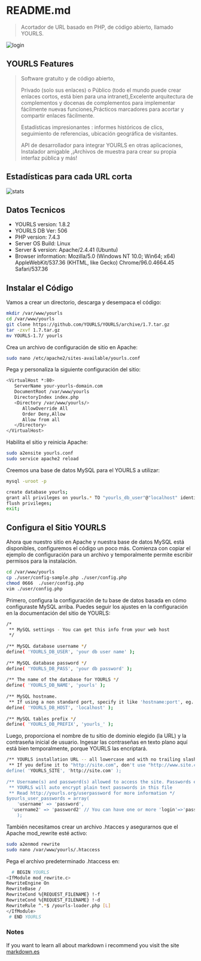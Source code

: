 # README.md
>Acortador de URL basado en PHP, de código abierto, llamado YOURLS.

![login](https://user-images.githubusercontent.com/87372312/143271359-28f97f57-0577-487e-9394-6a464e760053.png)


## YOURLS Features
>Software gratuito y de código abierto,
>
>Privado (solo sus enlaces) o Público (todo el mundo puede crear enlaces cortos, está bien para una intranet),Excelente arquitectura de complementos y docenas de complementos para implementar fácilmente nuevas funciones,Prácticos marcadores para acortar y compartir enlaces fácilmente.
>
>Estadísticas impresionantes : informes históricos de clics, seguimiento de referencias, ubicación geográfica de visitantes.
>
>API de desarrollador para integrar YOURLS en otras aplicaciones,
>Instalador amigable ,¡Archivos de muestra para crear su propia interfaz pública y más!

## Estadísticas para cada URL corta

![stats](https://user-images.githubusercontent.com/87372312/143271200-373be6d5-9fa3-4372-8422-ac3b61f1b23b.gif)




## Datos Tecnicos

- YOURLS version: 1.8.2
- YOURLS DB Ver: 506
- PHP version: 7.4.3
- Server OS Build: Linux
- Server & version: Apache/2.4.41 (Ubuntu)
- Browser information: Mozilla/5.0 (Windows NT 10.0; Win64; x64) AppleWebKit/537.36 (KHTML, like Gecko) Chrome/96.0.4664.45 Safari/537.36


## Instalar el Código
Vamos a crear un directorio, descarga y desempaca el código:
```bash
mkdir /var/www/yourls
cd /var/www/yourls
git clone https://github.com/YOURLS/YOURLS/archive/1.7.tar.gz
tar -zxvf 1.7.tar.gz 
mv YOURLS-1.7/ yourls
```
Crea un archivo de configuración de sitio en Apache:

```bash
sudo nano /etc/apache2/sites-available/yourls.conf
```
Pega y personaliza la siguiente configuración del sitio:

```bash
<VirtualHost *:80>
   ServerName your-yourls-domain.com
   DocumentRoot /var/www/yourls
   DirectoryIndex index.php
   <Directory /var/www/yourls/>
      AllowOverride All
      Order Deny,Allow
      Allow from all
   </Directory>
</VirtualHost>
```

Habilita el sitio y reinicia Apache:

```bash
sudo a2ensite yourls.conf 
sudo service apache2 reload
```

Creemos una base de datos MySQL para el YOURLS a utilizar:

```bash
mysql -uroot -p

create database yourls;
grant all privileges on yourls.* TO "yourls_db_user"@"localhost" identified by "yourls-pwd";
flush privileges;
exit;
```



## Configura el Sitio YOURLS

Ahora que nuestro sitio en Apache y nuestra base de datos MySQL está disponibles, configuremos el código un poco más.
Comienza con copiar el ejemplo de configuración para un archivo y temporalmente permite escribir permisos para la instalación.

```bash
cd /var/www/yourls
cp ./user/config-sample.php ./user/config.php
chmod 0666  ./user/config.php
vim ./user/config.php
```

Primero, configura la configuración de tu base de datos basada en cómo configuraste MySQL arriba. Puedes seguir los ajustes en la configuración en la documentación del sitio de YOURLS:

```bash
/*
 ** MySQL settings - You can get this info from your web host
 */
 
/** MySQL database username */
define( 'YOURLS_DB_USER', 'your db user name' );
 
/** MySQL database password */
define( 'YOURLS_DB_PASS', 'your db password' );
 
/** The name of the database for YOURLS */
define( 'YOURLS_DB_NAME', 'yourls' );
 
/** MySQL hostname.
 ** If using a non standard port, specify it like 'hostname:port', eg. 'localhost:9999' or '127.0.0.1:666' */
define( 'YOURLS_DB_HOST', 'localhost' );
 
/** MySQL tables prefix */
define( 'YOURLS_DB_PREFIX', 'yourls_' );
```

Luego, proporciona el nombre de tu sitio de dominio elegido (la URL) y la contraseña inicial de usuario. Ingesar las contraseñas en texto plano aquí está bien temporalmente, porque YOURLS las encriptará.

```bash
/** YOURLS installation URL -- all lowercase and with no trailing slash.
 ** If you define it to "http://site.com", don't use "http://www.site.com" in your browser (and vice-versa) */
define( 'YOURLS_SITE', 'http://site.com' );
 
/** Username(s) and password(s) allowed to access the site. Passwords either in plain text or as encrypted hashes
 ** YOURLS will auto encrypt plain text passwords in this file
 ** Read http://yourls.org/userpassword for more information */
$yourls_user_passwords = array(
    'username' => 'password',
  'username2' => 'password2' // You can have one or more 'login'=>'password' lines
    );
```

También necesitamos crear un archivo .htacces y asegurarnos que el Apache mod_rewrite esté activo:

```bash
sudo a2enmod rewrite
sudo nano /var/www/yourls/.htaccess
```

Pega el archivo predeterminado .htaccess en:

```bash
  # BEGIN YOURLS
<IfModule mod_rewrite.c>
RewriteEngine On
RewriteBase /
RewriteCond %{REQUEST_FILENAME} !-f
RewriteCond %{REQUEST_FILENAME} !-d
RewriteRule ^.*$ /yourls-loader.php [L]
</IfModule>
 # END YOURLS
```






### Notes
If you want to learn all about markdown i recommend you visit the site [markdown.es](https://markdown.es/sintaxis-markdown/)
